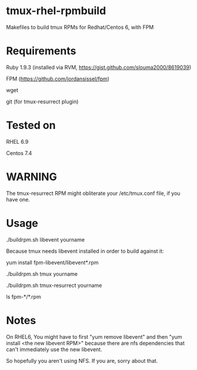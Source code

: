 # tmux-rhel-rpmbuild
Makefiles to build tmux RPMs for Redhat/Centos 6, with FPM

# Requirements

Ruby 1.9.3 (installed via RVM, https://gist.github.com/slouma2000/8619039)

FPM (https://github.com/jordansissel/fpm)

wget

git (for tmux-resurrect plugin)

# Tested on 

RHEL 6.9

Centos 7.4

# WARNING

The tmux-resurrect RPM might obliterate your /etc/tmux.conf file, if you have one.

# Usage
./buildrpm.sh libevent yourname

Because tmux needs libevent installed in order to build against it: 

yum install fpm-libevent/libevent\*.rpm

./buildrpm.sh tmux yourname

./buildrpm.sh tmux-resurrect yourname

ls fpm-\*/\*.rpm

# Notes

On RHEL6, You might have to first "yum remove libevent" and then 
"yum install \<the new libevent RPM\>" because there are nfs dependencies
that can't immediately use the new libevent.

So hopefully you aren't using NFS. If you are, sorry about that.
